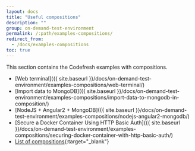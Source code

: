 ```yaml
---
layout: docs
title: "Useful compositions"
description: ""
group: on-demand-test-environment
permalink: /:path/examples-compositions/
redirect_from:
  - /docs/examples-compositions
toc: true
---
```


This section contains the Codefresh examples with compositions.
- [Web terminal]({{ site.baseurl }}/docs/on-demand-test-environment/examples-compositions/web-terminal/)
- [Import data to MongoDB]({{ site.baseurl }}/docs/on-demand-test-environment/examples-compositions/import-data-to-mongodb-in-composition/)
- [NodeJS + Angular2 + MongoDB]({{ site.baseurl }}/docs/on-demand-test-environment/examples-compositions/nodejs-angular2-mongodb/)
- [Secure a Docker Container Using HTTP Basic Auth]({{ site.baseurl }}/docs/on-demand-test-environment/examples-compositions/securing-docker-container-with-http-basic-auth/)
- [List of compositions](https://github.com/codefresh-io/composition-examples/tree/master/compositions){:target="_blank"}
